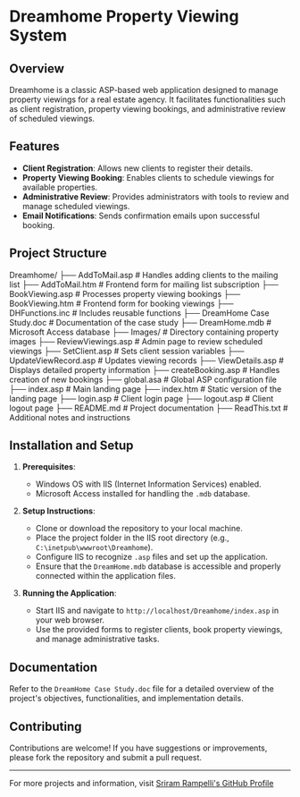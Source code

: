 # Dreamhome Property Viewing System

## Overview

Dreamhome is a classic ASP-based web application designed to manage property viewings for a real estate agency. It facilitates functionalities such as client registration, property viewing bookings, and administrative review of scheduled viewings.

##  Features

- **Client Registration**: Allows new clients to register their details.
- **Property Viewing Booking**: Enables clients to schedule viewings for available properties.
- **Administrative Review**: Provides administrators with tools to review and manage scheduled viewings.
- **Email Notifications**: Sends confirmation emails upon successful booking.

##  Project Structure

Dreamhome/
├── AddToMail.asp # Handles adding clients to the mailing list
├── AddToMail.htm # Frontend form for mailing list subscription
├── BookViewing.asp # Processes property viewing bookings
├── BookViewing.htm # Frontend form for booking viewings
├── DHFunctions.inc # Includes reusable functions
├── DreamHome Case Study.doc # Documentation of the case study
├── DreamHome.mdb # Microsoft Access database
├── Images/ # Directory containing property images
├── ReviewViewings.asp # Admin page to review scheduled viewings
├── SetClient.asp # Sets client session variables
├── UpdateViewRecord.asp # Updates viewing records
├── ViewDetails.asp # Displays detailed property information
├── createBooking.asp # Handles creation of new bookings
├── global.asa # Global ASP configuration file
├── index.asp # Main landing page
├── index.htm # Static version of the landing page
├── login.asp # Client login page
├── logout.asp # Client logout page
├── README.md # Project documentation
├── ReadThis.txt # Additional notes and instructions



##  Installation and Setup

1. **Prerequisites**:
   - Windows OS with IIS (Internet Information Services) enabled.
   - Microsoft Access installed for handling the `.mdb` database.

2. **Setup Instructions**:
   - Clone or download the repository to your local machine.
   - Place the project folder in the IIS root directory (e.g., `C:\inetpub\wwwroot\Dreamhome`).
   - Configure IIS to recognize `.asp` files and set up the application.
   - Ensure that the `DreamHome.mdb` database is accessible and properly connected within the application files.

3. **Running the Application**:
   - Start IIS and navigate to `http://localhost/Dreamhome/index.asp` in your web browser.
   - Use the provided forms to register clients, book property viewings, and manage administrative tasks.

##  Documentation

Refer to the `DreamHome Case Study.doc` file for a detailed overview of the project's objectives, functionalities, and implementation details.

## Contributing

Contributions are welcome! If you have suggestions or improvements, please fork the repository and submit a pull request.


---

For more projects and information, visit [Sriram Rampelli's GitHub Profile](https://github.com/sriram7737)
